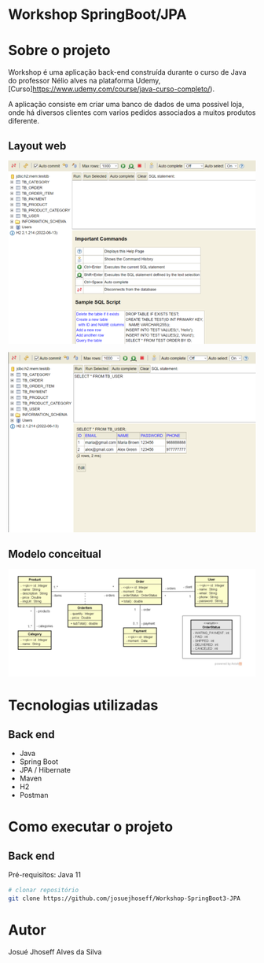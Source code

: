 # Workshop SpringBoot/JPA

# Sobre o projeto

Workshop é uma aplicação back-end construída durante o curso de Java do professor Nélio alves na plataforma Udemy, [Curso]https://www.udemy.com/course/java-curso-completo/).

A aplicação consiste em criar uma banco de dados de uma possivel loja, onde há diversos clientes com varios pedidos associados a muitos produtos diferente. 

## Layout web
![Web 1](https://github.com/josuejhoseff/Workshop-SpringBoot3-JPA/blob/master/assets/web1.png)

![Web 2](https://github.com/josuejhoseff/Workshop-SpringBoot3-JPA/blob/master/assets/web2.png)

## Modelo conceitual
![Modelo Conceitual](https://github.com/josuejhoseff/Workshop-SpringBoot3-JPA/blob/master/assets/ProjetoUML.PNG)

# Tecnologias utilizadas
## Back end
- Java
- Spring Boot
- JPA / Hibernate
- Maven
- H2
- Postman

# Como executar o projeto

## Back end
Pré-requisitos: Java 11

```bash
# clonar repositório
git clone https://github.com/josuejhoseff/Workshop-SpringBoot3-JPA

```

# Autor

Josué Jhoseff Alves da Silva

